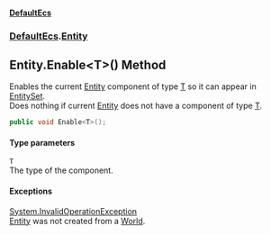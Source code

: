 #### [DefaultEcs](./index.md 'index')
### [DefaultEcs](./DefaultEcs.md 'DefaultEcs').[Entity](./DefaultEcs-Entity.md 'DefaultEcs.Entity')
## Entity.Enable&lt;T&gt;() Method
Enables the current [Entity](./DefaultEcs-Entity.md 'DefaultEcs.Entity') component of type [T](#DefaultEcs-Entity-Enable-T-()-T 'DefaultEcs.Entity.Enable&lt;T&gt;().T') so it can appear in [EntitySet](./DefaultEcs-EntitySet.md 'DefaultEcs.EntitySet').  
Does nothing if current [Entity](./DefaultEcs-Entity.md 'DefaultEcs.Entity') does not have a component of type [T](#DefaultEcs-Entity-Enable-T-()-T 'DefaultEcs.Entity.Enable&lt;T&gt;().T').  
```csharp
public void Enable<T>();
```
#### Type parameters
<a name='DefaultEcs-Entity-Enable-T-()-T'></a>
`T`  
The type of the component.  
  
#### Exceptions
[System.InvalidOperationException](https://docs.microsoft.com/en-us/dotnet/api/System.InvalidOperationException 'System.InvalidOperationException')  
[Entity](./DefaultEcs-Entity.md 'DefaultEcs.Entity') was not created from a [World](./DefaultEcs-World.md 'DefaultEcs.World').  
